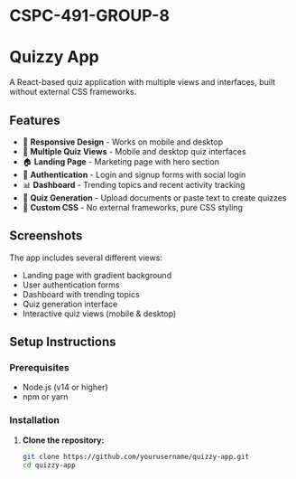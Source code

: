# CSPC-491-GROUP-8

# Quizzy App

A React-based quiz application with multiple views and interfaces, built without external CSS frameworks.

## Features

- 📱 **Responsive Design** - Works on mobile and desktop
- 🎯 **Multiple Quiz Views** - Mobile and desktop quiz interfaces
- 🏠 **Landing Page** - Marketing page with hero section
- 🔐 **Authentication** - Login and signup forms with social login
- 📊 **Dashboard** - Trending topics and recent activity tracking
- 📝 **Quiz Generation** - Upload documents or paste text to create quizzes
- 🎨 **Custom CSS** - No external frameworks, pure CSS styling

## Screenshots

The app includes several different views:
- Landing page with gradient background
- User authentication forms
- Dashboard with trending topics
- Quiz generation interface
- Interactive quiz views (mobile & desktop)

## Setup Instructions

### Prerequisites
- Node.js (v14 or higher)
- npm or yarn

### Installation

1. **Clone the repository:**
   ```bash
   git clone https://github.com/yourusername/quizzy-app.git
   cd quizzy-app

